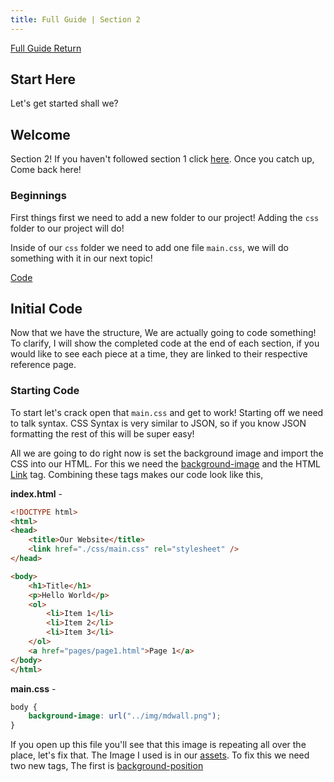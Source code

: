 ```yaml
---
title: Full Guide | Section 2
---
```

[Full Guide Return](fullguide.md)

## Start Here

Let's get started shall we?

## Welcome

Section 2! If you haven't followed section 1 click [here](section1.md). Once you catch up, Come back here!

### Beginnings

First things first we need to add a new folder to our project! Adding the `css` folder to our project will do!

Inside of our `css` folder we need to add one file `main.css`, we will do something with it in our next topic!

[Code](https://github.com/MelodicAlbuild/webdevguide/tree/master/Guides/Beginnings)

## Initial Code

Now that we have the structure, We are actually going to code something! <br>
To clarify, I will show the completed code at the end of each section, if you would like to see each piece at a time, they are linked to their respective reference page.

### Starting Code
To start let's crack open that `main.css` and get to work! Starting off we need to talk syntax. CSS Syntax is very similar to JSON, so if you know JSON formatting the rest of this will be super easy!

All we are going to do right now is set the background image and import the CSS into our HTML. For this we need the [background-image](reference.html#background-image) and the HTML [Link](reference.html#link) tag. Combining these tags makes our code look like this,

**index.html** -
```html
<!DOCTYPE html>
<html>
<head>
    <title>Our Website</title>
    <link href="./css/main.css" rel="stylesheet" />
</head>

<body>
    <h1>Title</h1>
    <p>Hello World</p>
    <ol>
        <li>Item 1</li>
        <li>Item 2</li>
        <li>Item 3</li>
    </ol>
    <a href="pages/page1.html">Page 1</a>
</body>
</html>
```

**main.css** -
```css
body {
    background-image: url("../img/mdwall.png");
}
```

If you open up this file you'll see that this image is repeating all over the place, let's fix that. The Image I used is in our [assets](assets.md). To fix this we need two new tags, The first is [background-position](reference.html#background-position)